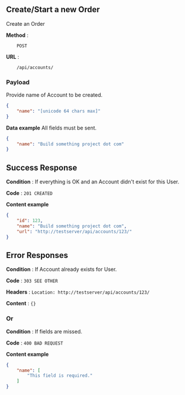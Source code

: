 ## Create/Start a new Order

Create an Order 

**Method** : 
```method
	POST
```

**URL** : 
```endpoint
	/api/accounts/
```

### Payload

Provide name of Account to be created.

```json
{
    "name": "[unicode 64 chars max]"
}
```

**Data example** All fields must be sent.

```json
{
    "name": "Build something project dot com"
}
```

## Success Response

**Condition** : If everything is OK and an Account didn't exist for this User.

**Code** : `201 CREATED`

**Content example**

```json
{
    "id": 123,
    "name": "Build something project dot com",
    "url": "http://testserver/api/accounts/123/"
}
```

## Error Responses

**Condition** : If Account already exists for User.

**Code** : `303 SEE OTHER`

**Headers** : `Location: http://testserver/api/accounts/123/`

**Content** : `{}`

### Or

**Condition** : If fields are missed.

**Code** : `400 BAD REQUEST`

**Content example**

```json
{
    "name": [
        "This field is required."
    ]
}
```
